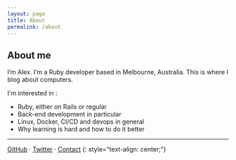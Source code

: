 ```yaml
---
layout: page
title: About 
permalink: /about
---
```


## About me

I’m Alex. I’m a Ruby developer based in Melbourne, Australia. This is where I blog about computers. 

I'm interested in :
  - Ruby, either on Rails or regular
  - Back-end development in particular
  - Linux, Docker, CI/CD and devops in general
  - Why learning is hard and how to do it better

---

[GitHub](https://github.com/lxmrc) &middot;
[Twitter](https://twitter.com/lxmrc) &middot;
[Contact](mailto:alex@lxmrc.com) 
{: style="text-align: center;"}

